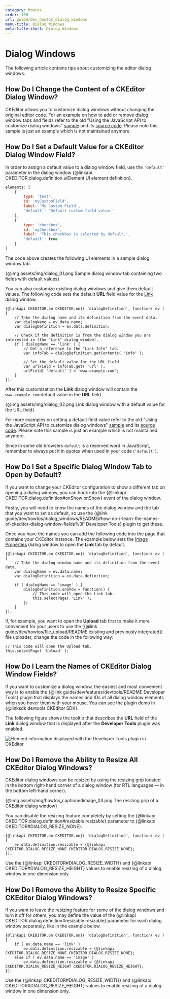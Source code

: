 ```yaml
---
category: howtos
order: 180
url: guide/dev_howtos_dialog_windows
menu-title: Dialog Windows
meta-title-short: Dialog Windows
---
```

<!--
Copyright (c) 2003-2018, CKSource - Frederico Knabben. All rights reserved.
For licensing, see LICENSE.md.
-->

# Dialog Windows

The following article contains tips about customizing the editor dialog windows.


## How Do I Change the Content of a CKEditor Dialog Window?

CKEditor allows you to customize dialog windows without changing the original editor code. For an example on how to add or remove dialog window tabs and fields refer to the old "Using the JavaScript API to customize dialog windows" [sample](http://nightly.ckeditor.com/standard/samples/old/dialog/dialog.html) and its [source code](https://github.com/ckeditor/ckeditor-dev/blob/master/plugins/dialog/samples/dialog.html). Please note this sample is just an example which is not maintained anymore.

## How Do I Set a Default Value for a CKEditor Dialog Window Field?

In order to assign a default value to a dialog window field, use the `'default'` parameter in the dialog window {@linkapi CKEDITOR.dialog.definition.uiElement UI element definition}.

```js
elements: [
	{
		type: 'text',
		id: 'myCustomField',
		label: 'My Custom Field',
		'default': 'Default custom field value.'
	},
	{
		type: 'checkbox',
		id: 'myCheckbox',
		label: 'This checkbox is selected by default.',
		'default': true
	}
]
```

The code above creates the following UI elements in a sample dialog window tab.

{@img assets/img/dialog_01.png Sample dialog window tab containing two fields with default values}

You can also customize existing dialog windows and give them default values. The following code sets the default **URL** field value for the [Link](https://ckeditor.com/cke4/addon/link) dialog window.

	{@linkapi CKEDITOR.on CKEDITOR.on}( 'dialogDefinition', function( ev ) {
		// Take the dialog name and its definition from the event data.
		var dialogName = ev.data.name;
		var dialogDefinition = ev.data.definition;

		// Check if the definition is from the dialog window you are interested in (the "Link" dialog window).
		if ( dialogName == 'link' ) {
			// Get a reference to the "Link Info" tab.
			var infoTab = dialogDefinition.getContents( 'info' );

			// Set the default value for the URL field.
			var urlField = infoTab.get( 'url' );
			urlField[ 'default' ] = 'www.example.com';
		}
	});

After this customization the **Link** dialog window will contain the `www.example.com` default value in the **URL** field.

{@img assets/img/dialog_02.png Link dialog window with a default value for the URL field}

For more examples on setting a default field value refer to the old "Using the JavaScript API to customize dialog windows" [sample](http://nightly.ckeditor.com/standard/samples/old/dialog/dialog.html) and its [source code](https://github.com/ckeditor/ckeditor-dev/blob/master/plugins/dialog/samples/dialog.html). Please note this sample is just an example which is not maintained anymore.

<info-box hint=""> Since in some old browsers <code>default</code> is a reserved word in JavaScript, remember to always put it in quotes when used in your code (<code>'default'</code>).
</info-box>


## How Do I Set a Specific Dialog Window Tab to Open by Default?

If you want to change your CKEditor configuration to show a different tab on opening a dialog window, you can hook into the {@linkapi CKEDITOR.dialog.definition#onShow onShow} event of the dialog window.

Firstly, you will need to know the names of the dialog window and the tab that you want to set as default, so use the {@link guide/dev/howtos/dialog_windows/README#how-do-i-learn-the-names-of-ckeditor-dialog-window-fields%3F Developer Tools} plugin to get these.

Once you have the names you can add the following code into the page that contains your CKEditor instance. The example below sets the [Image Properties](https://ckeditor.com/cke4/addon/image) dialog window to open the **Link** tab by default.

	{@linkapi CKEDITOR.on CKEDITOR.on}( 'dialogDefinition', function( ev ) {
		// Take the dialog window name and its definition from the event data.
		var dialogName = ev.data.name;
		var dialogDefinition = ev.data.definition;

		if ( dialogName == 'image' ) {
			dialogDefinition.onShow = function() {
				// This code will open the Link tab.
				this.selectPage( 'Link' );
			};
		}
	});

If, for example, you want to open the **Upload** tab first to make it more convenient for your users to use the ({@link guide/dev/howtos/file_upload/README existing and previously integrated}) file uploader, change the code in the following way:

	// This code will open the Upload tab.
	this.selectPage( 'Upload' );


## How Do I Learn the Names of CKEditor Dialog Window Fields?

If you want to customize a dialog window, the easiest and most convenient way is to enable the {@link guide/dev/features/devtools/README Developer Tools} plugin that displays the names and IDs of all dialog window elements when you hover them with your mouse. You can see the plugin demo in {@linksdk devtools CKEditor SDK}.

The following figure shows the tooltip that describes the **URL** field of the **Link** dialog window that is displayed after the **Developer Tools** plugin was enabled.

<img src="%BASE_PATH%/assets/img/devtools_01.png" alt="Element information displayed with the Developer Tools plugin in CKEditor">


## How Do I Remove the Ability to Resize All CKEditor Dialog Windows?

CKEditor dialog windows can be resized by using the resizing grip located in the bottom right-hand corner of a dialog window (for RTL languages — in the bottom left-hand corner).

{@img assets/img/howtos_captionedimage_03.png The resizing grip of a CKEditor dialog window}

You can disable the resizing feature completely by setting the {@linkapi CKEDITOR.dialog.definition#resizable resizable} parameter to  {@linkapi CKEDITOR#DIALOG_RESIZE_NONE}.

	{@linkapi CKEDITOR.on CKEDITOR.on}( 'dialogDefinition', function( ev ) {
		ev.data.definition.resizable = {@linkapi CKEDITOR.DIALOG_RESIZE_NONE CKEDITOR.DIALOG_RESIZE_NONE};
	});

Use the {@linkapi CKEDITOR#DIALOG_RESIZE_WIDTH} and {@linkapi CKEDITOR#DIALOG_RESIZE_HEIGHT} values to enable resizing of a dialog window in one dimension only.


## How Do I Remove the Ability to Resize Specific CKEditor Dialog Windows?

If you want to leave the resizing feature for some of the dialog windows and turn it off for others, you may define the value of the {@linkapi CKEDITOR.dialog.definition#resizable resizable} parameter for each dialog window separately, like in the example below.

	{@linkapi CKEDITOR.on CKEDITOR.on}( 'dialogDefinition', function( ev ) {
		if ( ev.data.name == 'link' )
			ev.data.definition.resizable = {@linkapi CKEDITOR.DIALOG_RESIZE_NONE CKEDITOR.DIALOG_RESIZE_NONE};
		else if ( ev.data.name == 'image' )
			ev.data.definition.resizable = {@linkapi CKEDITOR.DIALOG_RESIZE_HEIGHT CKEDITOR.DIALOG_RESIZE_HEIGHT};
	});

Use the {@linkapi CKEDITOR#DIALOG_RESIZE_WIDTH} and {@linkapi CKEDITOR#DIALOG_RESIZE_HEIGHT} values to enable resizing of a dialog window in one dimension only.

